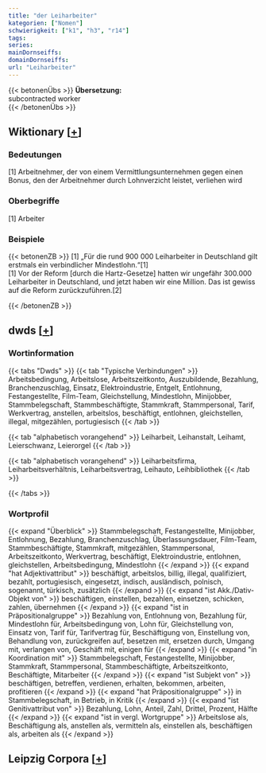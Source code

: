 ```yaml
---
title: "der Leiharbeiter"
kategorien: ["Nomen"]
schwierigkeit: ["k1", "h3", "r14"]
tags:
series:
mainDornseiffs:
domainDornseiffs:
url: "Leiharbeiter"
---
```


{{< betonenÜbs >}}
**Übersetzung:**  
subcontracted worker  
{{< /betonenÜbs >}}

## Wiktionary [[+](https://de.wiktionary.org/wiki/Leiharbeiter)]

### Bedeutungen
[1] Arbeitnehmer, der von einem Vermittlungsunternehmen gegen einen Bonus, den der Arbeitnehmer durch Lohnverzicht leistet, verliehen wird  

### Oberbegriffe
[1] Arbeiter  

### Beispiele
{{< betonenZB >}}
[1] „Für die rund 900 000 Leiharbeiter in Deutschland gilt erstmals ein verbindlicher Mindestlohn.“[1]  
[1] Vor der Reform [durch die Hartz-Gesetze] hatten wir ungefähr 300.000 Leiharbeiter in Deutschland, und jetzt haben wir eine Million. Das ist gewiss auf die Reform zurückzuführen.[2]  

{{< /betonenZB >}}


## dwds [[+](https://www.dwds.de/wb/Leiharbeiter)]

### Wortinformation
{{< tabs "Dwds" >}}
{{< tab "Typische Verbindungen" >}}
Arbeitsbedingung, Arbeitslose, Arbeitszeitkonto, Auszubildende, Bezahlung, Branchenzuschlag, Einsatz, Elektroindustrie, Entgelt, Entlohnung, Festangestellte, Film-Team, Gleichstellung, Mindestlohn, Minijobber, Stammbelegschaft, Stammbeschäftigte, Stammkraft, Stammpersonal, Tarif, Werkvertrag, anstellen, arbeitslos, beschäftigt, entlohnen, gleichstellen, illegal, mitgezählen, portugiesisch
{{< /tab >}}

{{< tab "alphabetisch vorangehend" >}}
Leiharbeit, Leihanstalt, Leihamt, Leierschwanz, Leierorgel
{{< /tab >}}

{{< tab "alphabetisch vorangehend" >}}
Leiharbeitsfirma, Leiharbeitsverhältnis, Leiharbeitsvertrag, Leihauto, Leihbibliothek
{{< /tab >}}

{{< /tabs >}}

### Wortprofil
{{< expand "Überblick" >}} Stammbelegschaft, Festangestellte, Minijobber, Entlohnung, Bezahlung, Branchenzuschlag, Überlassungsdauer, Film-Team, Stammbeschäftigte, Stammkraft, mitgezählen, Stammpersonal, Arbeitszeitkonto, Werkvertrag, beschäftigt, Elektroindustrie, entlohnen, gleichstellen, Arbeitsbedingung, Mindestlohn {{< /expand >}}
{{< expand "hat Adjektivattribut" >}} beschäftigt, arbeitslos, billig, illegal, qualifiziert, bezahlt, portugiesisch, eingesetzt, indisch, ausländisch, polnisch, sogenannt, türkisch, zusätzlich {{< /expand >}}
{{< expand "ist Akk./Dativ-Objekt von" >}} beschäftigen, einstellen, bezahlen, einsetzen, schicken, zahlen, übernehmen {{< /expand >}}
{{< expand "ist in Präpositionalgruppe" >}} Bezahlung von, Entlohnung von, Bezahlung für, Mindestlohn für, Arbeitsbedingung von, Lohn für, Gleichstellung von, Einsatz von, Tarif für, Tarifvertrag für, Beschäftigung von, Einstellung von, Behandlung von, zurückgreifen auf, besetzen mit, ersetzen durch, Umgang mit, verlangen von, Geschäft mit, einigen für {{< /expand >}}
{{< expand "in Koordination mit" >}} Stammbelegschaft, Festangestellte, Minijobber, Stammkraft, Stammpersonal, Stammbeschäftigte, Arbeitszeitkonto, Beschäftigte, Mitarbeiter {{< /expand >}}
{{< expand "ist Subjekt von" >}} beschäftigen, betreffen, verdienen, erhalten, bekommen, arbeiten, profitieren {{< /expand >}}
{{< expand "hat Präpositionalgruppe" >}} in Stammbelegschaft, in Betrieb, in Kritik {{< /expand >}}
{{< expand "ist Genitivattribut von" >}} Bezahlung, Lohn, Anteil, Zahl, Drittel, Prozent, Hälfte {{< /expand >}}
{{< expand "ist in vergl. Wortgruppe" >}} Arbeitslose als, Beschäftigung als, anstellen als, vermitteln als, einstellen als, beschäftigen als, arbeiten als {{< /expand >}}

## Leipzig Corpora [[+](https://corpora.uni-leipzig.de/en/res?word=Leiharbeiter&corpusId=deu_newscrawl-public_2018)]

